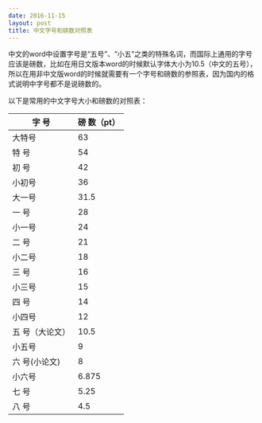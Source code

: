 ```yaml
---
date: 2016-11-15
layout: post
title: 中文字号和磅数对照表
---
```


中文的word中设置字号是“五号”、“小五”之类的特殊名词，而国际上通用的字号应该是磅数，比如在用日文版本word的时候默认字体大小为10.5（中文的五号），所以在用非中文版word的时候就需要有一个字号和磅数的参照表，因为国内的格式说明中字号都不是说磅数的。

<!--description-->

以下是常用的中文字号大小和磅数的对照表：

字 号 | 磅 数（pt）
---|---
大特号 | 63 
特 号 | 54 
初 号 | 42 
小初号 | 36 
大一号 | 31.5 
一 号 | 28 
小一号 | 24 
二 号 | 21 
小二号 | 18 
三 号 | 16 
小三号 | 15
四 号 | 14
小四号 | 12 
五 号（大论文） | 10.5 
小五号 | 9
六 号(小论文) | 8
小六号 | 6.875 
七 号 | 5.25
八 号 | 4.5